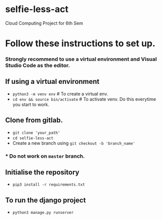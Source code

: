 # selfie-less-act

Cloud Computing Project for 6th Sem

# Follow these instructions to set up.

### Strongly recommend to use a virtual environment and Visual Studio Code as the editor.

## If using a virtual environment
* `python3 -m venv env` # To create a virtual env.
* `cd env && source bin/activate` # To activate venv. Do this everytime you start to work.

## Clone from gitlab.

* `git clone 'your_path'`
* `cd selfie-less-act`
* Create a new branch using `git checkout -b 'branch_name'`
### * Do not work on `master` branch.

## Initialise the repository
* `pip3 install -r requirements.txt`

## To run the django project
* `python3 manage.py runserver`